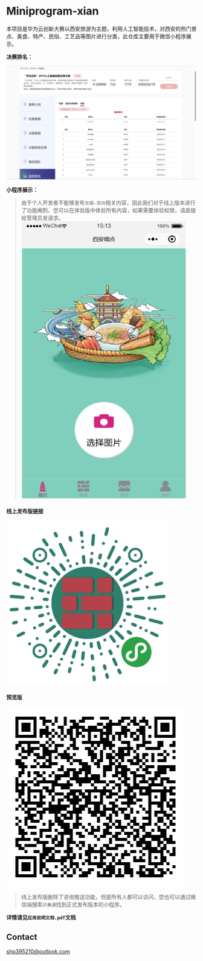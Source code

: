 # Miniprogram-xian

本项目是华为云创新大赛以西安旅游为主题，利用人工智能技术，对西安的热门景点、美食、特产、民俗、工艺品等图片进行分类，此仓库主要用于微信小程序展示。


**决赛排名：**

<img src="./upload/image-20200703222135530.png" height="300px" margin:0 auto>

**小程序展示：**
> 由于个人开发者不能够发布`文娱-资讯`相关内容，因此我们对于线上版本进行了功能阉割，您可以在体验版中体验所有内容，如果需要体验权限，请直接给管理员发请求。
![image-20200703223118916](upload/image-20200703223118916.png)

#### 线上发布版链接

![发布版](upload/online.jpg)

#### 预览版

![预览版](upload/experience.jpg)


> 线上发布版删除了咨询推送功能，但是所有人都可以访问，您也可以通过微信端搜索`识秦通`找到正式发布版本的小程序。

**详情请见`应用说明文档.pdf`文档**



## Contact

shp395210@outlook.com